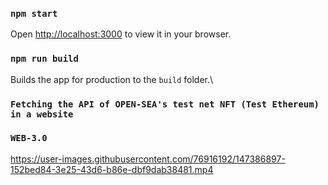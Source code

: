 ### `npm start`
Open [http://localhost:3000](http://localhost:3000) to view it in your browser.
### `npm run build`
Builds the app for production to the `build` folder.\
### `Fetching the API of OPEN-SEA's test net NFT (Test Ethereum) in a website`
### `WEB-3.0`
https://user-images.githubusercontent.com/76916192/147386897-152bed84-3e25-43d6-b86e-dbf9dab38481.mp4
